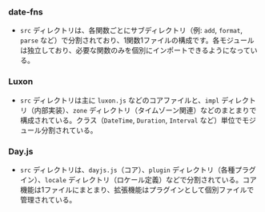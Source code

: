 ### date-fns
- `src` ディレクトリは、各関数ごとにサブディレクトリ（例: `add`, `format`, `parse` など）で分割されており、1関数1ファイルの構成です。各モジュールは独立しており、必要な関数のみを個別にインポートできるようになっている。

### Luxon
- `src` ディレクトリは主に `luxon.js` などのコアファイルと、`impl` ディレクトリ（内部実装）、`zone` ディレクトリ（タイムゾーン関連）などのまとまりで構成されている。クラス（`DateTime`, `Duration`, `Interval` など）単位でモジュール分割されている。

### Day.js
- `src` ディレクトリは、`dayjs.js`（コア）、`plugin` ディレクトリ（各種プラグイン）、`locale` ディレクトリ（ロケール定義）などで分割されている。コア機能は1ファイルにまとまり、拡張機能はプラグインとして個別ファイルで管理されている。